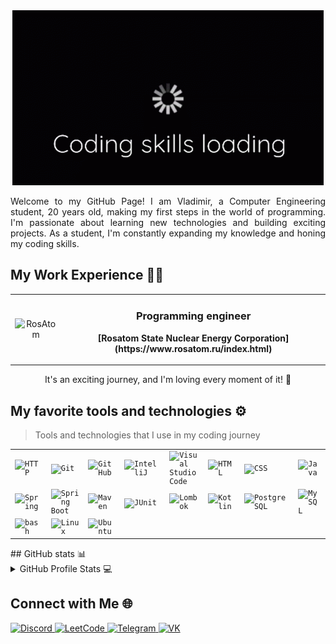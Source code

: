 <div align="center">
  <img src="https://github.com/ynb4gang/ynb4gang/blob/main/coding.gif" alt="👋 Hi there! I'm Vladimir" title="👨‍💻" style="max-width: 100%; display: inline-block;" data-target="animated-image.originalImage">
</div>
<div align="justify">
</div>
<p></p>
<p align="justify">
Welcome to my GitHub Page! I am Vladimir, a Computer Engineering student, 20 years old, making my first steps in the world of programming. I'm passionate about learning new technologies and building exciting projects. As a student, I'm constantly expanding my knowledge and honing my coding skills.
</p>

## My Work Experience 👨‍💼

<div align="center">
  <table>
    <tr>
      <td align="center">
        <img src="https://upload.wikimedia.org/wikipedia/ru/thumb/4/42/%D0%A0%D0%BE%D1%81%D0%B0%D1%82%D0%BE%D0%BC_%D0%97%D0%BD%D0%B0%D0%BA.svg/1200px-%D0%A0%D0%BE%D1%81%D0%B0%D1%82%D0%BE%D0%BC_%D0%97%D0%BD%D0%B0%D0%BA.svg.png" alt="RosAtom" width="80" height="100" />
      </td>
      <td align="center">
        <h3><b>Programming engineer</b></h3>
        <p><b>[Rosatom State Nuclear Energy Corporation](https://www.rosatom.ru/index.html)</b></p>
      </td>
    </tr>
  </table>
</div>

<p align="center">
  It's an exciting journey, and I'm loving every moment of it! 💼
</p>

## My favorite tools and technologies ⚙️

> Tools and technologies that I use in my coding journey
<div align="center">
	<table>
		<tr>
			<td><code><img width="50" src="https://user-images.githubusercontent.com/25181517/192107854-765620d7-f909-4953-a6da-36e1ef69eea6.png" alt="HTTP" title="HTTP"/></code></td>
			<td><code><img width="50" src="https://user-images.githubusercontent.com/25181517/192108372-f71d70ac-7ae6-4c0d-8395-51d8870c2ef0.png" alt="Git" title="Git"/></code></td>
			<td><code><img width="50" src="https://user-images.githubusercontent.com/25181517/192108374-8da61ba1-99ec-41d7-80b8-fb2f7c0a4948.png" alt="GitHub" title="GitHub"/></code></td>
			<td><code><img width="50" src="https://user-images.githubusercontent.com/25181517/192108890-200809d1-439c-4e23-90d3-b090cf9a4eea.png" alt="IntelliJ" title="IntelliJ"/></code></td>
			<td><code><img width="50" src="https://user-images.githubusercontent.com/25181517/192108891-d86b6220-e232-423a-bf5f-90903e6887c3.png" alt="Visual Studio Code" title="Visual Studio Code"/></code></td>
			<td><code><img width="50" src="https://user-images.githubusercontent.com/25181517/192158954-f88b5814-d510-4564-b285-dff7d6400dad.png" alt="HTML" title="HTML"/></code></td>
			<td><code><img width="50" src="https://user-images.githubusercontent.com/25181517/183898674-75a4a1b1-f960-4ea9-abcb-637170a00a75.png" alt="CSS" title="CSS"/></code></td>
			<td><code><img width="50" src="https://user-images.githubusercontent.com/25181517/117201156-9a724800-adec-11eb-9a9d-3cd0f67da4bc.png" alt="Java" title="Java"/></code></td>
		</tr>
		<tr>
			<td><code><img width="50" src="https://user-images.githubusercontent.com/25181517/117201470-f6d56780-adec-11eb-8f7c-e70e376cfd07.png" alt="Spring" title="Spring"/></code></td>
			<td><code><img width="50" src="https://user-images.githubusercontent.com/25181517/183891303-41f257f8-6b3d-487c-aa56-c497b880d0fb.png" alt="Spring Boot" title="Spring Boot"/></code></td>
			<td><code><img width="50" src="https://user-images.githubusercontent.com/25181517/117207242-07d5a700-adf4-11eb-975e-be04e62b984b.png" alt="Maven" title="Maven"/></code></td>
			<td><code><img width="50" src="https://user-images.githubusercontent.com/25181517/117533873-484d4480-afef-11eb-9fad-67c8605e3592.png" alt="JUnit" title="JUnit"/></code></td>
			<td><code><img width="50" src="https://user-images.githubusercontent.com/25181517/190229463-87fa862f-ccf0-48da-8023-940d287df610.png" alt="Lombok" title="Lombok"/></code></td>
			<td><code><img width="50" src="https://user-images.githubusercontent.com/25181517/185062810-7ee0c3d2-17f2-4a98-9d8a-a9576947692b.png" alt="Kotlin" title="Kotlin"/></code></td>
			<td><code><img width="50" src="https://user-images.githubusercontent.com/25181517/117208740-bfb78400-adf5-11eb-97bb-09072b6bedfc.png" alt="PostgreSQL" title="PostgreSQL"/></code></td>
			<td><code><img width="50" src="https://user-images.githubusercontent.com/25181517/183896128-ec99105a-ec1a-4d85-b08b-1aa1620b2046.png" alt="MySQL" title="MySQL"/></code></td>
		</tr>
		<tr>
			<td><code><img width="50" src="https://user-images.githubusercontent.com/25181517/192158606-7c2ef6bd-6e04-47cf-b5bc-da2797cb5bda.png" alt="bash" title="bash"/></code></td>
			<td><code><img width="50" src="https://github.com/marwin1991/profile-technology-icons/assets/76662862/2481dc48-be6b-4ebb-9e8c-3b957efe69fa" alt="Linux" title="Linux"/></code></td>
			<td><code><img width="50" src="https://user-images.githubusercontent.com/25181517/186884153-99edc188-e4aa-4c84-91b0-e2df260ebc33.png" alt="Ubuntu" title="Ubuntu"/></code></td>
		</tr>
	</table>
</div>
## GitHub stats 📊

<details>
  <summary>GitHub Profile Stats 💻</summary>
  <br/>
    <a href="https://github.com/anuraghazra/github-readme-stats"><img alt="Vladimir's Github Stats" src="https://github-readme-stats.vercel.app/api/?username=ynb4gang&show_icons=true&count_private=true&theme=default&hide_border=true&bg_color=fff&title_color=00E676&icon_color=00E676" height="192px"/></a>
  <a href="https://github.com/anuraghazra/github-readme-stats"><img alt "Vladimir's Top Languages" src="https://github-readme-stats.vercel.app/api/top-langs/?username=ynb4gang&langs_count=8&layout=compact&theme=default&hide_border=true&bg_color=fff&title_color=000&icon_color=000&hide=Jupyter%20Notebook" height="192px"/></a>
  <br/>
</details>

## Connect with Me 🌐

<a href="https://discordapp.com/users/buccellati_scumbag/">
  <img src="https://img.shields.io/badge/Discord-Chat%20with%20Me-7289DA?style=for-the-badge&logo=discord&logoColor=white" alt="Discord">
</a>
<a href="https://leetcode.com/young_carti">
  <img src="https://img.shields.io/badge/LeetCode-Practice%20with%20Me-FFA116?style=for-the-badge&logo=leetcode&logoColor=white" alt="LeetCode">
</a>
<a href="t.me/LuvDyrachyo">
  <img src="https://img.shields.io/badge/Telegram-Message%20Me-2CA5E0?style=for-the-badge&logo=telegram&logoColor=white" alt="Telegram">
</a>
<a href="https://vk.com/daxxxak">
  <img src="https://img.shields.io/badge/VK-Add%20Me%20as%20Friend-4A76A8?style=for-the-badge&logo=vk&logoColor=white" alt="VK">
</a>
